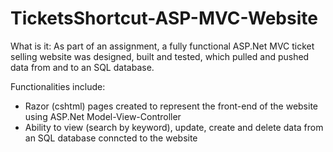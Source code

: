 # TicketsShortcut-ASP-MVC-Website

What is it:
As part of an assignment, a fully functional ASP.Net MVC ticket selling website was designed, built and tested, which pulled and pushed data from and to an SQL database.

Functionalities include:
* Razor (cshtml) pages created to represent the front-end of the website using ASP.Net Model-View-Controller
* Ability to view (search by keyword), update, create and delete data from an SQL database conncted to the website
